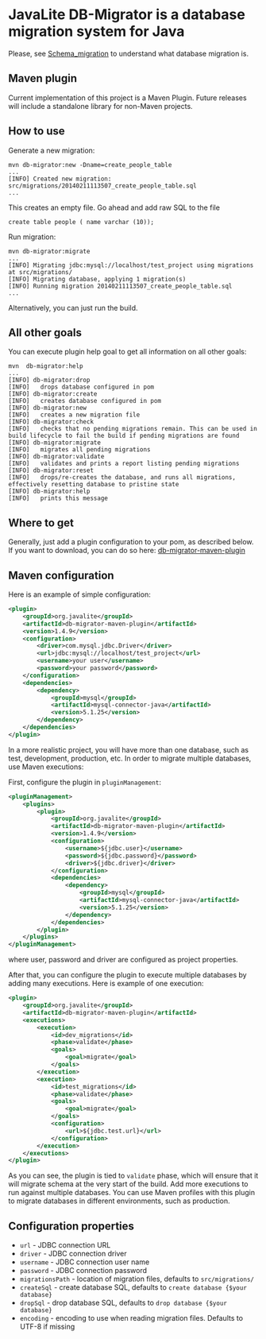 # JavaLite DB-Migrator is a database migration system for Java

Please, see <a href="http://en.wikipedia.org/wiki/Schema_migration">Schema_migration</a> to
understand what database migration is.

## Maven plugin

Current implementation of this project is a Maven Plugin. Future releases will include a standalone library for non-Maven projects.

## How to use

Generate a new migration:

```
mvn db-migrator:new -Dname=create_people_table
...
[INFO] Created new migration: src/migrations/20140211113507_create_people_table.sql
...
```
This creates an empty file. Go ahead and add raw SQL to the file

```
create table people ( name varchar (10));
```
Run migration:
```
mvn db-migrator:migrate
...
[INFO] Migrating jdbc:mysql://localhost/test_project using migrations at src/migrations/
[INFO] Migrating database, applying 1 migration(s)
[INFO] Running migration 20140211113507_create_people_table.sql
...
```
Alternatively, you can just run the build.

## All other goals

You can execute plugin help goal to get all information on all other goals:

 ```
 mvn  db-migrator:help
 ...
 [INFO] db-migrator:drop
 [INFO]   drops database configured in pom
 [INFO] db-migrator:create
 [INFO]   creates database configured in pom
 [INFO] db-migrator:new
 [INFO]   creates a new migration file
 [INFO] db-migrator:check
 [INFO]   checks that no pending migrations remain. This can be used in build lifecycle to fail the build if pending migrations are found
 [INFO] db-migrator:migrate
 [INFO]   migrates all pending migrations
 [INFO] db-migrator:validate
 [INFO]   validates and prints a report listing pending migrations
 [INFO] db-migrator:reset
 [INFO]   drops/re-creates the database, and runs all migrations, effectively resetting database to pristine state
 [INFO] db-migrator:help
 [INFO]   prints this message
 ```


## Where to get

Generally, just add a plugin configuration to your pom, as described below. If you want to download, you can
do so here: <a href="http://search.maven.org/#search%7Cga%7C1%7Ca%3A%22db-migrator-maven-plugin%22">db-migrator-maven-plugin</a>

## Maven configuration

Here is an example of simple configuration:

```xml
<plugin>
    <groupId>org.javalite</groupId>
    <artifactId>db-migrator-maven-plugin</artifactId>
    <version>1.4.9</version>
    <configuration>
        <driver>com.mysql.jdbc.Driver</driver>
        <url>jdbc:mysql://localhost/test_project</url>
        <username>your user</username>
        <password>your password</password>
    </configuration>
    <dependencies>
        <dependency>
            <groupId>mysql</groupId>
            <artifactId>mysql-connector-java</artifactId>
            <version>5.1.25</version>
        </dependency>
    </dependencies>
</plugin>
```

In a more realistic project, you will have more than one database, such as test, development, production, etc.
In order to migrate multiple databases, use Maven executions:

First, configure the plugin in `pluginManagement`:
```xml
<pluginManagement>
    <plugins>
        <plugin>
            <groupId>org.javalite</groupId>
            <artifactId>db-migrator-maven-plugin</artifactId>
            <version>1.4.9</version>
            <configuration>
                <username>${jdbc.user}</username>
                <password>${jdbc.password}</password>
                <driver>${jdbc.driver}</driver>
            </configuration>
            <dependencies>
                <dependency>
                    <groupId>mysql</groupId>
                    <artifactId>mysql-connector-java</artifactId>
                    <version>5.1.25</version>
                </dependency>
            </dependencies>
        </plugin>
    </plugins>
</pluginManagement>
```
where user, password and driver are configured as project properties.

 After that, you can configure the plugin to execute multiple databases by adding many executions.
 Here is example of one execution:
```xml
<plugin>
    <groupId>org.javalite</groupId>
    <artifactId>db-migrator-maven-plugin</artifactId>
    <executions>
        <execution>
            <id>dev_migrations</id>
            <phase>validate</phase>
            <goals>
                <goal>migrate</goal>
            </goals>
        </execution>
        <execution>
            <id>test_migrations</id>
            <phase>validate</phase>
            <goals>
                <goal>migrate</goal>
            </goals>
            <configuration>
                <url>${jdbc.test.url}</url>
            </configuration>
        </execution>
    </executions>
</plugin>
```
As you can see, the plugin is tied to `validate` phase, which will ensure that it will migrate
schema at the very start of the build. Add more executions to run against multiple databases. You can use Maven profiles
with this plugin to migrate databases in different environments, such as production.



## Configuration properties

* `url` - JDBC connection URL
* `driver` - JDBC connection driver
* `username` - JDBC connection user name
* `password` - JDBC connection password
* `migrationsPath` - location of migration files, defaults to  `src/migrations/`
* `createSql` - create database SQL, defaults to `create database {$your database}`
* `dropSql` - drop database SQL, defaults to `drop database {$your database}`
* `encoding` - encoding to use when reading migration files. Defaults to UTF-8 if missing